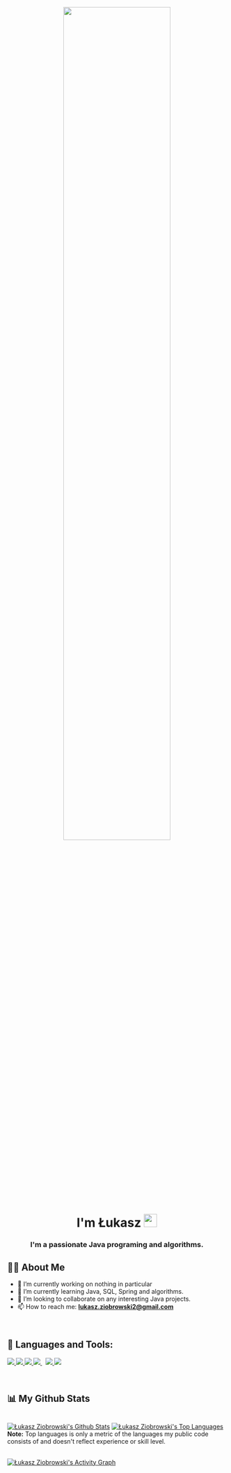 <p align="center">
  <a href="#"><img width="70%" height="auto" src="https://cdn.dribbble.com/users/187497/screenshots/2178528/media/79d62b8e01bcf7200e00cd0921008fc0.gif" height="200px"/></a>
</p>

<h1 align="center">I'm Łukasz <img src="https://raw.githubusercontent.com/MartinHeinz/MartinHeinz/master/wave.gif" width="30px"></h1>
<h3 align="center">I'm a passionate Java programing and algorithms.</h3>


## 🙋‍♂️ About Me

- 🔭 I’m currently working on nothing in particular
- 🌱 I’m currently learning Java, SQL, Spring and algorithms.
- 👯 I’m looking to collaborate on any interesting Java projects.
- 📫 How to reach me: **lukasz.ziobrowski2@gmail.com**

<br/>

## 🚀 Languages and Tools:

<p align="left"> 
    <a href="https://www.iso.org/standard/74528.html" target="_blank"> <img src="https://img.icons8.com/color/48/000000/c-programming.png"/> </a>
    <a href="https://isocpp.org/" target="_blank"> <img src="https://img.icons8.com/color/48/000000/c-plus-plus-logo.png"/> </a>
    <a href="https://www.java.com" target="_blank"> <img src="https://img.icons8.com/color/48/000000/java-coffee-cup-logo.png"/> </a>
    <a style="padding-right:8px;" href="https://www.mysql.com/" target="_blank"> <img src="https://img.icons8.com/fluent/50/000000/mysql-logo.png"/> </a>  
    <a href="https://git-scm.com/" target="_blank"> <img src="https://img.icons8.com/color/48/000000/git.png"/> </a> 
    <a href="https://linuxmint.com/" target="_blank"> <img src="https://img.icons8.com/color/48/000000/linux-mint.png"/> </a> 
</p>

<br/>

## 📊 My Github Stats

  <br/>
    <a href="https://github.com/LukaszAndzej/github-readme-stats"><img alt="Łukasz Ziobrowski's Github Stats" src="https://github-readme-stats.vercel.app/api?username=LukaszAndzej&show_icons=true&count_private=true&theme=react&hide_border=true&bg_color=0D1117" /></a>
  <a href="https://github.com/LukaszAndzej/github-readme-stats"><img alt="Łukasz Ziobrowski's Top Languages" src="https://github-readme-stats.vercel.app/api/top-langs/?username=LukaszAndzej&langs_count=8&count_private=true&layout=compact&theme=react&hide_border=true&bg_color=0D1117" /></a>
  <br/>
  <b>Note:</b> Top languages is only a metric of the languages my public code consists of and doesn't reflect experience or skill level.


<br/>
<br/>

<a href="https://github.com/LukaszAndzej/github-readme-activity-graph"><img alt="Łukasz Ziobrowski's Activity Graph" src="https://activity-graph.herokuapp.com/graph?username=LukaszAndzej&bg_color=0D1117&color=5BCDEC&line=5BCDEC&point=FFFFFF&hide_border=true" /></a>

<br/>
<br/>
